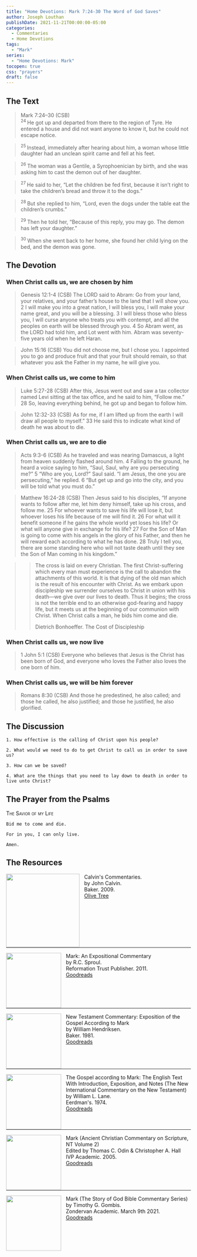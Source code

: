 ```yaml
---
title: "Home Devotions: Mark 7:24-30 The Word of God Saves"
author: Joseph Louthan
publishDate: 2021-11-21T00:00:00-05:00
categories:
  - Commentaries
  - Home Devotions
tags:
  - "Mark"
series:
  - "Home Devotions: Mark"
tocopen: true
css: "prayers"
draft: false
---
```

## The Text

>Mark 7:24–30 (CSB)  
><sup> 24 </sup> He got up and departed from there to the region of Tyre. He entered a house and did not want anyone to know it, but he could not escape notice. 

><sup> 25 </sup> Instead, immediately after hearing about him, a woman whose little daughter had an unclean spirit came and fell at his feet. 

><sup> 26 </sup> The woman was a Gentile, a Syrophoenician by birth, and she was asking him to cast the demon out of her daughter. 

><sup> 27 </sup> He said to her, “Let the children be fed first, because it isn’t right to take the children’s bread and throw it to the dogs.” 

><sup> 28 </sup> But she replied to him, “Lord, even the dogs under the table eat the children’s crumbs.” 

><sup> 29 </sup> Then he told her, “Because of this reply, you may go. The demon has left your daughter.” 

><sup> 30 </sup> When she went back to her home, she found her child lying on the bed, and the demon was gone.

## The Devotion

### When Christ calls us, we are chosen by him

>Genesis 12:1-4 (CSB) The LORD said to Abram:
Go from your land,
your relatives,
and your father’s house
to the land that I will show you.
2 I will make you into a great nation,
I will bless you,
I will make your name great,
and you will be a blessing.
3 I will bless those who bless you,
I will curse anyone who treats you with contempt,
and all the peoples on earth
will be blessed through you.
4 So Abram went, as the LORD had told him, and Lot went with him. Abram was seventy-five years old when he left Haran.

>John 15:16 (CSB) You did not choose me, but I chose you. I appointed you to go and produce fruit and that your fruit should remain, so that whatever you ask the Father in my name, he will give you.

### When Christ calls us, we come to him

>Luke 5:27-28 (CSB) After this, Jesus went out and saw a tax collector named Levi sitting at the tax office, and he said to him, “Follow me.” 28 So, leaving everything behind, he got up and began to follow him.

>John 12:32-33 (CSB) As for me, if I am lifted up from the earth I will draw all people to myself.” 33 He said this to indicate what kind of death he was about to die.

### When Christ calls us, we are to die

>Acts 9:3-6 (CSB) As he traveled and was nearing Damascus, a light from heaven suddenly flashed around him. 4 Falling to the ground, he heard a voice saying to him, “Saul, Saul, why are you persecuting me?”
5 “Who are you, Lord?” Saul said.
“I am Jesus, the one you are persecuting,” he replied. 6 “But get up and go into the city, and you will be told what you must do.”

>Matthew 16:24-28 (CSB) Then Jesus said to his disciples, “If anyone wants to follow after me, let him deny himself, take up his cross, and follow me. 25 For whoever wants to save his life will lose it, but whoever loses his life because of me will find it. 26 For what will it benefit someone if he gains the whole world yet loses his life? Or what will anyone give in exchange for his life? 27 For the Son of Man is going to come with his angels in the glory of his Father, and then he will reward each according to what he has done. 28 Truly I tell you, there are some standing here who will not taste death until they see the Son of Man coming in his kingdom.”

>> The cross is laid on every Christian. The first Christ-suffering which every man must experience is the call to abandon the attachments of this world. It is that dying of the old man which is the result of his encounter with Christ. As we embark upon discipleship we surrender ourselves to Christ in union with his death—we give over our lives to death. Thus it begins; the cross is not the terrible end to an otherwise god-fearing and happy life, but it meets us at the beginning of our communion with Christ. When Christ calls a man, he bids him come and die.
>>
>> Dietrich Bonhoeffer. The Cost of Discipleship

### When Christ calls us, we now live

>1 John 5:1 (CSB) Everyone who believes that Jesus is the Christ has been born of God, and everyone who loves the Father also loves the one born of him.

### When Christ calls us, we will be him forever

>Romans 8:30 (CSB) And those he predestined, he also called; and those he called, he also justified; and those he justified, he also glorified.

## The Discussion

```text
1. How effective is the calling of Christ upon his people?
```

```text
2. What would we need to do to get Christ to call us in order to save us?
```

```text
3. How can we be saved?
```

```text
4. What are the things that you need to lay down to death in order to live unto Christ?
```

## The Prayer from the Psalms

>

<div style='font-variant: small-caps;'>
The Savior of my Life
</div>

```text
Bid me to come and die.

For in you, I can only live.

Amen.
```

<div style="page-break-after: always;"></div>


## The Resources

<p style="clear:both;">

<img src="/images/resources/commentary-calvin-set.png" align="left" width="200" style="padding-right: 10px" />Calvin's Commentaries.  
by John Calvin.  
Baker. 2009.  
[Olive Tree](https://www.olivetree.com/store/product.php?productid=17517)

<p style="clear:both;">

---

<img src="/images/resources/commentary-mark-sproul.jpg" align="left" width="150" style="padding-right: 10px" />Mark: An Expositional Commentary  
by R.C. Sproul.  
Reformation Trust Publisher. 2011.  
[Goodreads](https://www.goodreads.com/book/show/13329901-mark?ac=1&from_search=true&qid=AjPCOwNAXj&rank=1)

<p style="clear:both;">

---

<img src="/images/resources/commentary-mark-hendriksen.jpg" align="left" width="150" style="padding-right: 10px" />New Testament Commentary: Exposition of the Gospel According to Mark  
by William Hendriksen.  
Baker. 1981.  
[Goodreads](https://www.goodreads.com/book/show/2365098.Mark)

<p style="clear:both;">

---

<img src="/images/resources/commentary-mark-lane.jpg" align="left" width="150" style="padding-right: 10px" />The Gospel according to Mark: The English Text With Introduction, Exposition, and Notes (The New International Commentary on the New Testament)  
by William L. Lane.  
Eerdman's. 1974.  
[Goodreads](https://www.goodreads.com/book/show/978619.The_Gospel_of_Mark?from_search=true&from_srp=true&qid=UOUMUiJ7z4&rank=2)

<p style="clear:both;">

---

<img src="/images/resources/commentary-mark-oden.jpg" align="left" width="150" style="padding-right: 10px" />Mark (Ancient Christian Commentary on Scripture, NT Volume 2)  
Edited by Thomas C. Odin & Christopher A. Hall  
IVP Academic. 2005.  
[Goodreads](https://www.goodreads.com/book/show/33015669-mark)

<p style="clear:both;">

---

<img src="/images/resources/commentary-mark-gombis.jpg" align="left" width="150" style="padding-right: 10px" />Mark (The Story of God Bible Commentary Series)  
by Timothy G. Gombis.   
Zondervan Academic. March 9th 2021.  
[Goodreads](https://www.goodreads.com/book/show/54287613-mark)

<p style="clear:both;">
